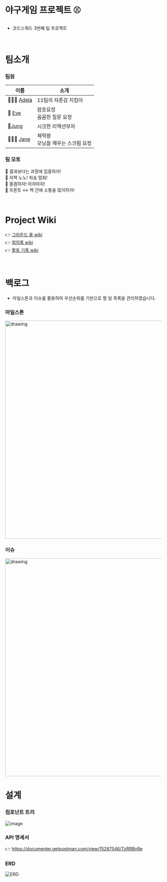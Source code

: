 # 야구게임 프로젝트 ⚾
- 코드스쿼드 3번째 팀 프로젝트

<br/>

# 팀소개

### 팀원

|이름|소개|
|--|--|
|🤸🏻‍♀️ [Adela](https://github.com/adelakim5)|11팀의 자존감 지킴이|
|🥳 [Eve](https://github.com/eve712)|잠옷요정<br/>꼼꼼한 질문 요정|
|🍔[Jung](https://github.com/rla36)|시크한 리액션부자|
|🧚🏻‍♀️ [Jane](https://github.com/janeljs)|체력왕 <br/> 모닝을 깨우는 스크럼 요정|


### 팀 모토
 🍰 결과보다는 과정에 집중하자!    
 🍩 자책 노노! 죄송 멈춰!   
 🧁 즐겜하자! 아자아자!    
 🍮 프론트 ↔ 백 간에 소통을 많이하자!    

<br/>

# Project Wiki 
👉 [그라운드 룰 wiki](https://github.com/janeljs/baseball/wiki/Ground-Rule)  
👉 [회의록 wiki](https://github.com/janeljs/baseball/wiki/%5BTEAM-11%5D-%ED%9A%8C%EC%9D%98%EB%A1%9D)  
👉 [활동 기록 wiki](https://github.com/janeljs/baseball/wiki/%ED%99%9C%EB%8F%99-%EA%B8%B0%EB%A1%9D)  

<br/>

# 백로그
- 마일스톤과 이슈를 활용하여 우선순위를 기반으로 할 일 목록을 관리하였습니다.
### 마일스톤
<img src="https://user-images.githubusercontent.com/68000537/117390046-6a2fc400-af28-11eb-946d-5b2969b16365.png" alt="drawing" width="700"/>
 
### 이슈
<img src="https://user-images.githubusercontent.com/68000537/117389977-466c7e00-af28-11eb-8353-967c7fbb80b9.png" alt="drawing" width="700"/>

<br/>

# 설계
### 컴포넌트 트리
![image](https://user-images.githubusercontent.com/68000537/117391576-27bbb680-af2b-11eb-9f6a-7c9bd5241f3f.png)


### API 명세서
👉 https://documenter.getpostman.com/view/15287546/TzRRBnRe

### ERD
![ERD](https://user-images.githubusercontent.com/68000537/117412301-99a5f700-af4f-11eb-8895-8d51a76e17e5.png)
